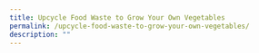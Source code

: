 ```yaml
---
title: Upcycle Food Waste to Grow Your Own Vegetables
permalink: /upcycle-food-waste-to-grow-your-own-vegetables/
description: ""
---
```

